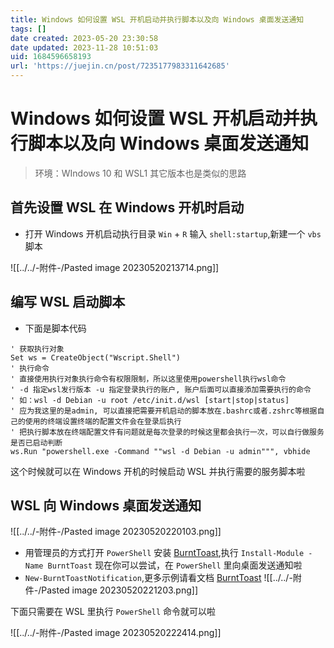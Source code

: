```yaml
---
title: Windows 如何设置 WSL 开机启动并执行脚本以及向 Windows 桌面发送通知
tags: []
date created: 2023-05-20 23:30:58
date updated: 2023-11-28 10:51:03
uid: 1684596658193
url: 'https://juejin.cn/post/7235177983311642685'
---
```


# Windows 如何设置 WSL 开机启动并执行脚本以及向 Windows 桌面发送通知

> 环境：WIndows 10 和 WSL1 其它版本也是类似的思路

## 首先设置 WSL 在 Windows 开机时启动

- 打开 Windows 开机启动执行目录 `Win` + `R` 输入 `shell:startup`,新建一个 `vbs` 脚本

![[../../-附件-/Pasted image 20230520213714.png]]

## 编写 WSL 启动脚本

- 下面是脚本代码

```vbs
' 获取执行对象
Set ws = CreateObject("Wscript.Shell")
' 执行命令 
' 直接使用执行对象执行命令有权限限制，所以这里使用powershell执行wsl命令
' -d 指定wsl发行版本 -u 指定登录执行的账户, 账户后面可以直接添加需要执行的命令
' 如：wsl -d Debian -u root /etc/init.d/wsl [start|stop|status]
' 应为我这里的是admin, 可以直接把需要开机启动的脚本放在.bashrc或者.zshrc等根据自己的使用的终端设置终端的配置文件会在登录后执行
' 把执行脚本放在终端配置文件有问题就是每次登录的时候这里都会执行一次，可以自行做服务是否已启动判断
ws.Run "powershell.exe -Command ""wsl -d Debian -u admin""", vbhide
```

这个时候就可以在 Windows 开机的时候启动 WSL 并执行需要的服务脚本啦

## WSL 向 Windows 桌面发送通知

![[../../-附件-/Pasted image 20230520220103.png]]

- 用管理员的方式打开 `PowerShell` 安装 [BurntToast](https://github.com/Windos/BurntToast),执行 `Install-Module -Name BurntToast` 现在你可以尝试，在 `PowerShell` 里向桌面发送通知啦
- `New-BurntToastNotification`,更多示例请看文档 [BurntToast](https://github.com/Windos/BurntToast)
![[../../-附件-/Pasted image 20230520221203.png]]

下面只需要在 WSL 里执行 `PowerShell` 命令就可以啦

![[../../-附件-/Pasted image 20230520222414.png]]
